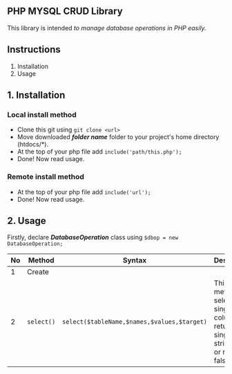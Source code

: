 ## PHP MYSQL CRUD Library
This library is intended *to manage database operations in PHP easily.*


## Instructions
1. Installation
2. Usage


## 1. Installation
### Local install method
- Clone this git using ```git clone <url>```
- Move downloaded ***folder name*** folder to your project's home directory (htdocs/*).
- At the top of your php file add ```include('path/this.php');```
- Done! Now read usage.

### Remote install method
- At the top of your php file add ```include('url');```
- Done! Now read usage.

## 2. Usage
Firstly, declare ***DatabaseOperation*** class using
```$dbop = new DatabaseOperation;```

| No | Method | Syntax | Description | Example | Remark |
| --- | --- | --- | --- | --- | --- |
| 1 | Create |
| 2 | `select()` | `select($tableName,$names,$values,$target)` | This method select single column and return single string value or return false. | `$dbop->select($users,'username\|email\|password','john\|123@mail4u.com.mm\|22221','id');` |
